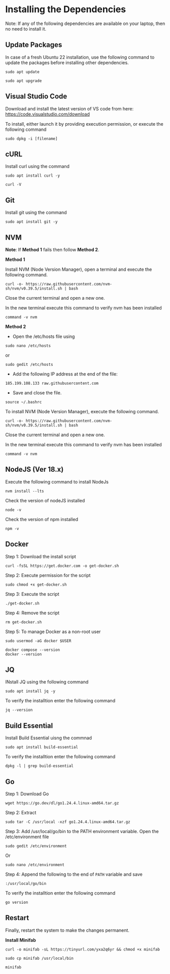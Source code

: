 # Installing the Dependencies

Note: If any of the following dependencies are available on your laptop, then no need to install it.

## Update Packages

In case of a fresh Ubuntu 22 installation, use the following command to update the packages before installing other dependencies.  
```
sudo apt update

sudo apt upgrade
```

## Visual Studio Code

Download and install the latest version of VS code from here: https://code.visualstudio.com/download

To install, either launch it by providing execution permission, or execute the following command
```
sudo dpkg -i [filename]
```

## cURL
Install curl using the command
```
sudo apt install curl -y

curl -V
```

## Git
Install git using the command
```
sudo apt install git -y
```

## NVM

**Note**: If **Method 1** fails then follow **Method 2**.

**Method 1**

Install NVM (Node Version Manager), open a terminal and execute the following command.
```
curl -o- https://raw.githubusercontent.com/nvm-sh/nvm/v0.39.5/install.sh | bash

```
Close the current terminal and open a new one.

In the new terminal execute this command to verify nvm has been installed

```
command -v nvm

```
**Method 2**

- Open the /etc/hosts file using 


```
sudo nano /etc/hosts

```
or

```
sudo gedit /etc/hosts

```

- Add the following IP address at the end of the file:


```
185.199.108.133 raw.githubusercontent.com

```

- Save and close the file.


```
source ~/.bashrc

```
To install NVM (Node Version Manager), execute the following command.
```
curl -o- https://raw.githubusercontent.com/nvm-sh/nvm/v0.39.5/install.sh | bash

```
Close the current terminal and open a new one.

In the new terminal execute this command to verify nvm has been installed

```
command -v nvm

```

## NodeJS (Ver 18.x)

Execute the following command to install NodeJs
```
nvm install --lts
```  

Check  the version of nodeJS installed
```
node -v
```

Check  the version of npm installed
```
npm -v
```

## Docker

Step 1: Download the install script
```
curl -fsSL https://get.docker.com -o get-docker.sh
```
Step 2: Execute permission for the script
```
sudo chmod +x get-docker.sh
```
Step 3: Execute the script
```
./get-docker.sh
```
Step 4: Remove the script
```
rm get-docker.sh
```
Step 5: To manage Docker as a non-root user
```
sudo usermod -aG docker $USER
```
```
docker compose --version
docker --version

```

## JQ
INstall JQ using the following command
```
sudo apt install jq -y
```

To verify the installtion enter the following command


```
jq --version
```

## Build Essential
Install Build Essential uisng the commnad
```
sudo apt install build-essential
```
To verify the installtion enter the following command


```
dpkg -l | grep build-essential

```


## Go
Step 1: Download Go
```
wget https://go.dev/dl/go1.24.4.linux-amd64.tar.gz
```
Step 2: Extract
```
sudo tar -C /usr/local -xzf go1.24.4.linux-amd64.tar.gz
```

Step 3: Add /usr/local/go/bin to the PATH environment variable. Open the /etc/environment file
```
sudo gedit /etc/environment
```
Or
```
sudo nano /etc/environment
```
Step 4: Append the following to the end of `PATH` variable and save
```
:/usr/local/go/bin
```

To verify the installtion enter the following command


```
go version

```


## Restart
Finally, restart the system to make the changes permanent.

**Install Minifab**

```
curl -o minifab -sL https://tinyurl.com/yxa2q6yr && chmod +x minifab

sudo cp minifab /usr/local/bin

minifab
```
